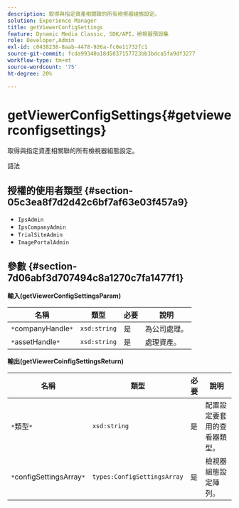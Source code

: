 ```yaml
---
description: 取得與指定資產相關聯的所有檢視器組態設定。
solution: Experience Manager
title: getViewerConfigSettings
feature: Dynamic Media Classic, SDK/API，檢視器預設集
role: Developer,Admin
exl-id: c0438238-8aab-4478-926a-fc0e11732fc1
source-git-commit: fcda99340a18d5037157723bb3bdca5fa9df3277
workflow-type: tm+mt
source-wordcount: '75'
ht-degree: 20%

---
```


# getViewerConfigSettings{#getviewerconfigsettings}

取得與指定資產相關聯的所有檢視器組態設定。

語法

## 授權的使用者類型 {#section-05c3ea8f7d2d42c6bf7af63e03f457a9}

* `IpsAdmin`
* `IpsCompanyAdmin`
* `TrialSiteAdmin`
* `ImagePortalAdmin`

## 參數 {#section-7d06abf3d707494c8a1270c7fa1477f1}

**輸入(getViewerConfigSettingsParam)**

| 名稱 | 類型 | 必要 | 說明 |
|---|---|---|---|
| `*`companyHandle`*` | `xsd:string` | 是 | 為公司處理。 |
| `*`assetHandle`*` | `xsd:string` | 是 | 處理資產。 |

**輸出(getViewerCoinfigSettingsReturn)**

| 名稱 | 類型 | 必要 | 說明 |
|---|---|---|---|
| `*`類型`*` | `xsd:string` | 是 | 配置設定要套用的查看器類型。 |
| `*`configSettingsArray`*` | `types:ConfigSettingsArray` | 是 | 檢視器組態設定陣列。 |
